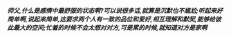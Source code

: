 ***师父,什么是感情中最舒服的状态啊?可以说很多话,就算是沉默也不尴尬;听起来好简单啊,说起来简单,这要求两个人有一致的品位和爱好,相互理解和默契,能够给彼此最大的空间;忙着的时候不会太想对对方,可是累的时候,就知道对方是家啊***